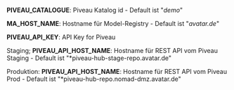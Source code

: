 
**PIVEAU_CATALOGUE**: Piveau Katalog id - Default ist "*demo*"

**MA_HOST_NAME**: Hostname für Model-Registry - Default ist "*avatar.de*" 

**PIVEAU_API_KEY**: API Key for Piveau

Staging;
**PIVEAU_API_HOST_NAME**: Hostname für REST API vom Piveau Staging - Default ist "*piveau-hub-stage-repo.avatar.de" 

Produktion:
**PIVEAU_API_HOST_NAME**: Hostname für REST API vom Piveau Prod - Default ist "*piveau-hub-repo.nomad-dmz.avatar.de" 
